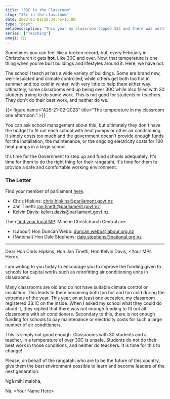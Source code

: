 ```yaml
---
title: "33C in the Classroom"
slug: "33c-in-the-classroom"
date: 2023-03-01T20:34:45+13:00
type: "post"
metaDescription: "This year my classroom topped 33C and there was nothing my school (employer) could do about it. Write your MP and lobby them to fix this funding gap!"
series: ["Teaching"]
emoji: 👨‍🏫
---
```


Sometimes you can feel like a broken record, but, every February in Christchurch it gets __hot__. Like 30C and over. Now, that temperature is one thing when you've built buildings and lifestyles around it. Here, we have not.

The school I teach at has a wide variety of buildings. Some are brand new, well-insulated and climate controlled, while others get both too hot in summer and too cold in winter, with very little to help them either way. Ultimately, some classrooms end up being over 30C while also filled with 30 students trying to do some work. This is not good for students or teachers. They don't do their best work, and neither do we.

{{< figure name="A25-21-02-2023" title="The temperature in my classroom one afternoon." >}}

You can ask school management about this, but ultimately they don't have the budget to fit out each school with heat pumps or other air conditioning. It simply costs too much and the government doesn't provide enough funds for the installation, the maintenance, or the ongoing electricity costs for 100 heat pumps in a large school.

It's time for the Government to step up and fund schools adequately. It's time for them to do the right thing for their rangatahi. It's time for them to provide a safe and comfortable working environment.

### The Letter

Find your member of parliament [here](https://dpmc.govt.nz/our-business-units/cabinet-office/ministers-and-their-portfolios/ministerial-list).

- Chris Hipkins: chris.hipkins@parliament.govt.nz
- Jan Tinetti: jan.tinetti@parliament.govt.nz
- Kelvin Davis: kelvin.davis@parliament.govt.nz

Then [find your local MP](https://vote.nz/maps/find-your-electorate/). Mine in Christchurch Central are:

- (Labour) Hon Duncan Webb: duncan.webb@labour.org.nz
- (National) Hon Dale Stephens: dale.stephens@national.org.nz

---
Dear Hon Chris Hipkins, Hon Jan Tinetti, Hon Kelvin Davis, \<Your MPs Here>,

I am writing to you today to encourage you to improve the funding given to schools for capital works such as retrofitting air conditioning units in classrooms.

Many classrooms are old and do not have suitable climate control or insulation. This leads to them becoming both too hot and too cold during the extremes of the year. This year, on at least one occasion, my classroom registered 33.1C on the inside. When I asked my school what they could do about it, they replied that there was not enough funding to fit out all classrooms with air conditioners. Secondary to this, there is not enough funding for schools to pay maintenance or electricity costs for such a large number of air conditioners.

This is simply not good enough. Classrooms with 30 students and a teacher, in a temperature of over 30C is unsafe. Students do not do their best work in those conditions, and neither do teachers. It is time for this to change!

Please, on behalf of the rangatahi who are to be the future of this country, give them the best environment possible to learn and become leaders of the next generation.

Ngā mihi maioha,

Nā,
\<Your Name Here>
